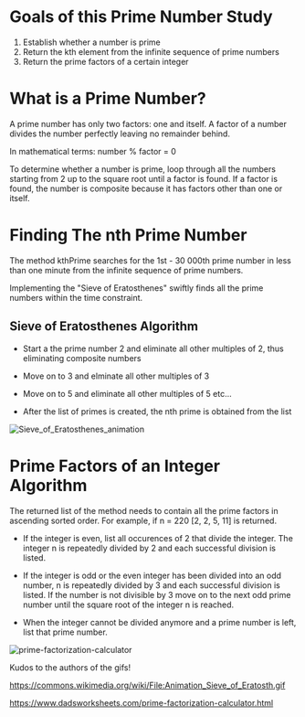 # Goals of this Prime Number Study
1. Establish whether a number is prime
2. Return the kth element from the infinite sequence of prime numbers
3. Return the prime factors of a certain integer

# What is a Prime Number?
A prime number has only two factors: one and itself. A factor of a number divides the number perfectly leaving no remainder behind. 

In mathematical terms: number % factor = 0 

To determine whether a number is prime, loop through all the numbers starting from 2 up to the square root until a factor is found. If a factor is found, the number is composite because it has factors other than one or itself.

# Finding The nth Prime Number
The method kthPrime searches for the 1st - 30 000th prime number in less than one minute from the infinite sequence of prime numbers.

Implementing the "Sieve of Eratosthenes" swiftly finds all the prime numbers within the time constraint.

## Sieve of Eratosthenes Algorithm

- Start a the prime number 2 and eliminate all other multiples of 2, thus eliminating composite numbers

- Move on to 3 and elminate all other multiples of 3

- Move on to 5 and eliminate all other multiples of 5 etc... 

- After the list of primes is created, the nth prime is obtained from the list

![Sieve_of_Eratosthenes_animation](https://user-images.githubusercontent.com/59797227/105047827-d26d9f00-5a38-11eb-8242-3ca2cbfda342.gif)

# Prime Factors of an Integer Algorithm
The returned list of the method needs to contain all the prime factors in ascending sorted order. For example, if n = 220 [2, 2, 5, 11] is returned.

- If the integer is even, list all occurences of 2 that divide the integer. The integer n is repeatedly divided by 2 and each successful division is listed.

- If the integer is odd or the even integer has been divided into an odd number, n is repeatedly divided by 3 and each successful division is listed.
If the number is not divisible by 3 move on to the next odd prime number until the square root of the integer n is reached.

- When the integer cannot be divided anymore and a prime number is left, list that prime number.

![prime-factorization-calculator](https://user-images.githubusercontent.com/59797227/105271225-21b0ee00-5b65-11eb-83e0-d6bf88bb5f00.gif)

Kudos to the authors of the gifs!

https://commons.wikimedia.org/wiki/File:Animation_Sieve_of_Eratosth.gif

https://www.dadsworksheets.com/prime-factorization-calculator.html
